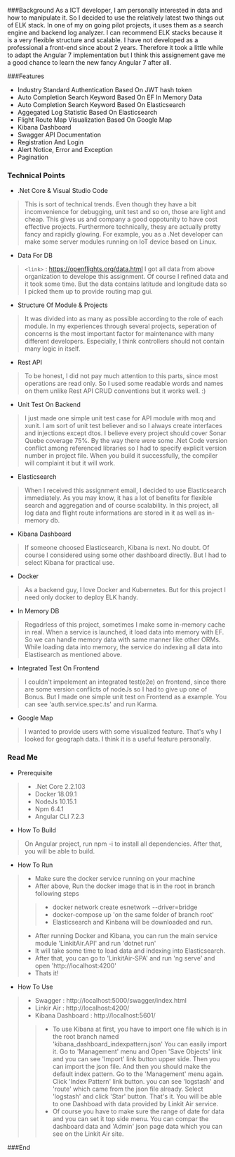 ###Background
As a ICT developer, I am personally interested in data and how to manipulate it.
So I decided to use the relatively latest two things out of ELK stack. 
In one of my on going pilot projects, it uses them as a search engine and backend log analyzer. 
I can recommend ELK stacks because it is a very flexible structure and scalable. 
I have not developed  as a professional a front-end since about 2 years. 
Therefore it took a little while to adapt the Angular 7 implementation but I think this assignement gave me a good chance to learn the new fancy Angular 7 after all.


###Features
- Industry Standard Authentication Based On JWT hash token
- Auto Completion Search Keyword Based On EF In Memory Data
- Auto Completion Search Keyword Based On Elasticsearch
- Aggegated Log Statistic Based On Elasticsearch
- Flight Route Map Visualization Based On Google Map
- Kibana Dashboard
- Swagger API Documentation
- Registration And Login
- Alert Notice, Error and Exception
- Pagination


### Technical Points
- .Net Core & Visual Studio Code
>This is sort of technical trends. 
>Even though they have a bit incomvenience for debugging, unit test and so on, those are light and cheap. 
>This gives us and company a good oppotunity to have cost effective projects. 
>Furthermore technically, thesy are actually pretty fancy and rapidly glowing. 
>For example, you as a .Net developer can make some server modules running on IoT device based on Linux.

- Data For DB
>`<link>` : https://openflights.org/data.html 
>I got all data from above organization to develope this assignment. 
>Of course I refined data and it took some time. But the data contains latitude and longitude data so I picked them up to provide routing map gui.

- Structure Of Module & Projects
>It was divided into as many as possible according to the role of each module. 
>In my experiences through several projects, seperation of concerns is the most important factor for maintenance with many different developers. Especially, I think controllers should not contain many logic in itself.

- Rest API
>To be honest, I did not pay much attention to this parts, since most operations are read only. 
>So I used some readable words and names on them unlike Rest API CRUD conventions but it works well. :) 

- Unit Test On Backend
>I just made one simple unit test case for API module with moq and xunit.
>I am sort of unit test believer and so I always create interfaces and injections except dtos.
>I believe every project should cover Sonar Quebe coverage 75%.
>By the way there were some .Net Code version conflict among referenced libraries so I had to specify explicit version number in project file. 
>When you build it successfully, the compiler will complaint it but it will work.

- Elasticsearch
>When I received this assignment email, I decided to use Elasticsearch immediately. 
>As you may know, it has a lot of benefits for flexible search and aggregation and of course scalability. 
>In this project, all log data and flight route informations are stored in it as well as in-memory db.

- Kibana Dashboard
>If someone choosed Elasticsearch, Kibana is next. No doubt. 
>Of course I considered using some other dashboard directly. But I had to select Kibana for practical use.

- Docker
>As a backend guy, I love Docker and Kubernetes.
>But for this project I need only docker to deploy ELK handy.

- In Memory DB
>Regadrless of this project, sometimes I make some in-memory cache in real. When a service is launched, it load data into memory 
>with EF. So we can handle memory data with same manner like other ORMs. 
>While loading data into memory, the service do indexing all data into Elastisearch as mentioned above.

- Integrated Test On Frontend
>I couldn't impelement an integrated test(e2e) on frontend, since there are some version conflicts of nodeJs so I had to give up one of Bonus. 
>But I made one simple unit test on Frontend as a example. You can see 'auth.service.spec.ts' and run Karma.

- Google Map
>I wanted to provide users with some visualized feature. 
>That's why I looked for geograph data. I think it is a useful feature personally.

### Read Me
- Prerequisite
> - .Net Core 2.2.103
> - Docker 18.09.1
> - NodeJs 10.15.1
> - Npm 6.4.1
> - Angular CLI 7.2.3 

- How To Build
> On Angular project, run npm -i to install all dependencies.
> After that, you will be able to build.

- How To Run
> - Make sure the docker service running on your machine 
> - After above, Run the docker image that is in the root in branch following steps
>> - docker network create esnetwork --driver=bridge
>> - docker-compose up 'on the same folder of branch root'
>> - Elasticsearch and Kinbana will be downloaded and run.
> - After running Docker and Kibana, you can run the main service module 'LinkitAir.API' and run 'dotnet run'
> - It will take some time to load data and indexing into Elasticsearch.
> - After that, you can go to 'LinkitAir-SPA' and run 'ng serve' and open 'http://localhost:4200'
> - Thats it!

- How To Use
> - Swagger : http://localhost:5000/swagger/index.html
> - Linkir Air : http://localhost:4200/
> - Kibana Dashboard : http://localhost:5601/
>> - To use Kibana at first, you have to import one file which is in the root branch named 'kibana_dashboard_indexpattern.json'
	You can easily import it. Go to 'Management' menu and Open 'Save Objects' link and you can see 'Import' link button upper side.
	Then you can import the json file. And then you should make the default index pattern. Go to the 'Management' menu again.  
	Click 'Index Pattern' link button. you can see 'logstash' and 'route' which came from the json file already.
	Select 'logstash' and click 'Star' button. That's it. You will be able to one Dashboad with data provided by Linkit Air service.
>> - Of course you have to make sure the range of date for data and you can set it top side menu.
>> You can compar the dashboard data and 'Admin' json page data which you can see on the Linkit Air site.

###End